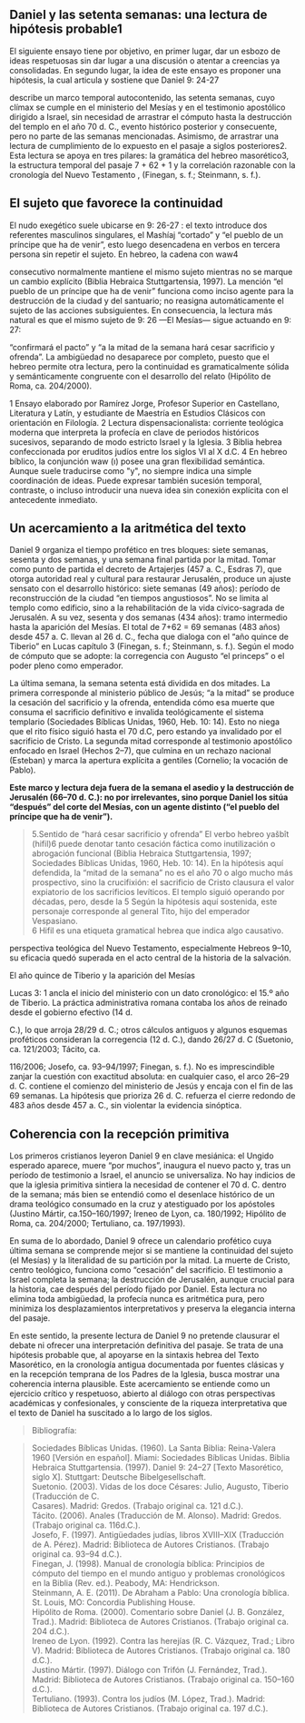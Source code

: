 ## Daniel y las setenta semanas: una lectura de hipótesis probable1



El siguiente ensayo tiene por objetivo, en primer lugar, dar un esbozo de ideas respetuosas sin dar lugar a una discusión o atentar a creencias ya consolidadas. En segundo lugar, la idea de este ensayo es proponer una hipótesis, la cual articula y sostiene que Daniel 9: 24-27

describe un marco temporal autocontenido, las setenta semanas, cuyo clímax se cumple en el ministerio del Mesías y en el testimonio apostólico dirigido a Israel, sin necesidad de arrastrar el cómputo hasta la destrucción del templo en el año 70 d. C., evento histórico posterior y consecuente, pero no parte de las semanas mencionadas. Asimismo, de arrastrar una lectura de cumplimiento de lo expuesto en el pasaje a siglos posteriores2. Esta lectura se apoya en tres pilares: la gramática del hebreo masorético3, la estructura temporal del pasaje  7 + 62 + 1  y la correlación razonable con la cronología del Nuevo Testamento , (Finegan, s. f.; Steinmann, s. f.).


##  El sujeto que favorece la continuidad

El nudo exegético suele ubicarse en 9: 26-27 : el texto introduce dos referentes masculinos singulares, el Mashíaj “cortado” y “el pueblo de un príncipe que ha de venir”, esto luego desencadena en verbos en tercera persona sin repetir el sujeto. En hebreo, la cadena con waw4

consecutivo normalmente mantiene el mismo sujeto mientras no se marque un cambio explícito (Biblia Hebraica Stuttgartensia, 1997). La mención “el pueblo de un príncipe que ha de venir” funciona como inciso agente para la destrucción de la ciudad y del santuario; no reasigna automáticamente el sujeto de las acciones subsiguientes. En consecuencia, la lectura más natural es que el mismo sujeto de 9: 26 —El Mesías— sigue actuando en 9: 27:

“confirmará el pacto” y “a la mitad de la semana hará cesar sacrificio y ofrenda”. La ambigüedad no desaparece por completo, puesto que el hebreo permite otra lectura, pero la continuidad es gramaticalmente sólida y semánticamente congruente con el desarrollo del relato (Hipólito de Roma, ca. 204/2000).



1 Ensayo elaborado por Ramírez Jorge, Profesor Superior en Castellano, Literatura y Latín, y estudiante de Maestría en Estudios Clásicos con orientación en Filología.
2 Lectura dispensacionalista: corriente teológica moderna que interpreta la profecía en clave de periodos históricos sucesivos, separando de modo estricto Israel y la Iglesia.
3 Biblia hebrea confeccionada por eruditos judíos entre los siglos VI al X d.C.
4 En hebreo bíblico, la conjunción waw (ו) posee una gran flexibilidad semántica. Aunque suele traducirse como
"y", no siempre indica una simple coordinación de ideas. Puede expresar también sucesión temporal, contraste, o incluso introducir una nueva idea sin conexión explícita con el antecedente inmediato.

## Un acercamiento a la aritmética del texto

Daniel 9 organiza el tiempo profético en tres bloques: siete semanas, sesenta y dos semanas, y una semana final partida por la mitad. Tomar como punto de partida el decreto de Artajerjes (457 a. C., Esdras 7), que otorga autoridad real y cultural para restaurar Jerusalén, produce un ajuste sensato con el desarrollo histórico: siete semanas (49 años): período de reconstrucción de la ciudad “en tiempos angustiosos”. No se limita al templo como edificio, sino a la rehabilitación de la vida cívico-sagrada de Jerusalén. A su vez, sesenta y dos semanas (434 años): tramo intermedio hasta la aparición del Mesías. El total de 7+62 = 69 semanas (483 años) desde 457 a. C. llevan al 26 d. C., fecha que dialoga con el “año quince de Tiberio” en Lucas capítulo 3 (Finegan, s. f.; Steinmann, s. f.). Según el modo de cómputo que se adopte: la corregencia con Augusto “el princeps” o el poder pleno como emperador.

La última semana, la semana setenta está dividida en dos mitades. La primera corresponde al ministerio público de Jesús; “a la mitad” se produce la cesación del sacrificio y la ofrenda, entendida cómo esa muerte que consuma el sacrificio definitivo e invalida teológicamente el sistema templario (Sociedades Bíblicas Unidas, 1960, Heb. 10: 14). Esto no niega que el rito físico siguió hasta el 70 d.C, pero estando ya invalidado por el sacrificio de Cristo. La segunda mitad corresponde al testimonio apostólico enfocado en Israel (Hechos 2–7), que culmina en un rechazo nacional (Esteban) y marca la apertura explícita a gentiles (Cornelio; la vocación de Pablo).

**Este marco y lectura deja fuera de la semana el asedio y la destrucción de Jerusalén (66–70 d. C.): no por irrelevantes, sino porque Daniel los sitúa “después” del corte del Mesías, con un agente distinto (“el pueblo del príncipe que ha de venir”).**  

>5.Sentido de “hará cesar sacrificio y ofrenda”
El verbo hebreo yašbît (hifil)6 puede denotar tanto cesación fáctica como inutilización o abrogación funcional (Biblia Hebraica Stuttgartensia, 1997; Sociedades Bíblicas Unidas, 1960, Heb. 10: 14). En la hipótesis aquí defendida, la “mitad de la semana” no es el año 70 o algo mucho más prospectivo, sino la crucifixión: el sacrificio de Cristo clausura el valor expiatorio de los sacrificios levíticos. El templo siguió operando por décadas, pero, desde la 5 Según la hipótesis aquí sostenida, este personaje corresponde al general Tito, hijo del emperador Vespasiano.  
>6 Hifil es una etiqueta gramatical hebrea que indica algo causativo.



perspectiva teológica del Nuevo Testamento, especialmente Hebreos 9–10, su eficacia quedó superada en el acto central de la historia de la salvación.



El año quince de Tiberio y la aparición del Mesías

Lucas 3: 1 ancla el inicio del ministerio con un dato cronológico: el 15.º año de Tiberio. La práctica administrativa romana contaba los años de reinado desde el gobierno efectivo (14 d.

C.), lo que arroja 28/29 d. C.; otros cálculos antiguos y algunos esquemas proféticos consideran la corregencia (12 d. C.), dando 26/27 d. C (Suetonio, ca. 121/2003; Tácito, ca.

116/2006; Josefo, ca. 93–94/1997; Finegan, s. f.). No es imprescindible zanjar la cuestión con exactitud absoluta: en cualquier caso, el arco 26–29 d. C. contiene el comienzo del ministerio de Jesús y encaja con el fin de las 69 semanas. La hipótesis que prioriza 26 d. C. refuerza el cierre redondo de 483 años desde 457 a. C., sin violentar la evidencia sinóptica.



## Coherencia con la recepción primitiva

Los primeros cristianos leyeron Daniel 9 en clave mesiánica: el Ungido esperado aparece, muere “por muchos”, inaugura el nuevo pacto y, tras un período de testimonio a Israel, el anuncio se universaliza. No hay indicios de que la iglesia primitiva sintiera la necesidad de contener el 70 d. C. dentro de la semana; más bien se entendió como el desenlace histórico de un drama teológico consumado en la cruz y atestiguado por los apóstoles (Justino Mártir, ca.150–160/1997; Ireneo de Lyon, ca. 180/1992; Hipólito de Roma, ca. 204/2000; Tertuliano, ca. 197/1993).

En suma de lo abordado, Daniel 9 ofrece un calendario profético cuya última semana se comprende mejor si se mantiene la continuidad del sujeto (el Mesías) y la literalidad de su partición por la mitad. La muerte de Cristo, centro teológico, funciona como “cesación” del sacrificio. El testimonio a Israel completa la semana; la destrucción de Jerusalén, aunque crucial para la historia, cae después del período fijado por Daniel. Esta lectura no elimina toda ambigüedad, la profecía nunca es aritmética pura, pero minimiza los desplazamientos interpretativos y preserva la elegancia interna del pasaje.

En este sentido, la presente lectura de Daniel 9 no pretende clausurar el debate ni ofrecer una interpretación definitiva del pasaje. Se trata de una hipótesis probable que, al apoyarse en la sintaxis hebrea del Texto Masorético, en la cronología antigua documentada por fuentes clásicas y en la recepción temprana de los Padres de la Iglesia, busca mostrar una coherencia interna plausible. Este acercamiento se entiende como un ejercicio crítico y respetuoso, abierto al diálogo con otras perspectivas académicas y confesionales, y consciente de la riqueza interpretativa que el texto de Daniel ha suscitado a lo largo de los siglos.





>Bibliografía:

>Sociedades Bíblicas Unidas. (1960). La Santa Biblia: Reina-Valera 1960 [Versión en español]. Miami: Sociedades Bíblicas Unidas.
Biblia Hebraica Stuttgartensia. (1997). Daniel 9: 24–27 [Texto Masorético, siglo X]. Stuttgart: Deutsche Bibelgesellschaft.  
Suetonio. (2003). Vidas de los doce Césares: Julio, Augusto, Tiberio (Traducción de C.  
Casares). Madrid: Gredos. (Trabajo original ca. 121 d.C.).  
Tácito. (2006). Anales (Traducción de M. Alonso). Madrid: Gredos. (Trabajo original ca. 116d.C.).  
Josefo, F. (1997). Antigüedades judías, libros XVIII–XIX (Traducción de A. Pérez). Madrid: Biblioteca de Autores Cristianos. (Trabajo original ca. 93–94 d.C.).  
Finegan, J. (1998). Manual de cronología bíblica: Principios de cómputo del tiempo en el mundo antiguo y problemas cronológicos en la Biblia (Rev. ed.). Peabody, MA: Hendrickson.  
Steinmann, A. E. (2011). De Abraham a Pablo: Una cronología bíblica. St. Louis, MO: Concordia Publishing House.  
Hipólito de Roma. (2000). Comentario sobre Daniel (J. B. González, Trad.). Madrid: Biblioteca de Autores Cristianos. (Trabajo original ca. 204 d.C.).  
Ireneo de Lyon. (1992). Contra las herejías (R. C. Vázquez, Trad.; Libro V). Madrid: Biblioteca de Autores Cristianos. (Trabajo original ca. 180 d.C.).  
Justino Mártir. (1997). Diálogo con Trifón (J. Fernández, Trad.). Madrid: Biblioteca de Autores Cristianos. (Trabajo original ca. 150–160 d.C.).  
Tertuliano. (1993). Contra los judíos (M. López, Trad.). Madrid: Biblioteca de Autores Cristianos. (Trabajo original ca. 197 d.C.).





